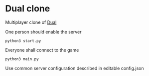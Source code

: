 # Dual clone

Multiplayer clone of [Dual](https://letsdual.com/)

One person should enable the server
```
python3 start.py
```
Everyone shall connect to the game
```
python3 main.py
```
Use common server configuration described in editable config.json
